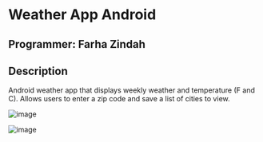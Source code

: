 # Weather App Android

## Programmer: Farha Zindah

## Description
Android weather app that displays weekly weather and temperature (F and C).
Allows users to enter a zip code and save a list of cities to view.

![image](https://github.com/fzindah/weather-app-java/assets/90479674/1b042586-52d8-4c31-9bba-1cf466c910d4)

![image](https://github.com/fzindah/weather-app-java/assets/90479674/b3e75433-44fd-4dad-ab38-fd609a600188)
